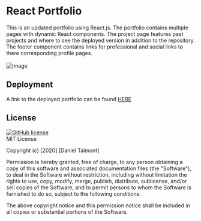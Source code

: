 # React Portfolio
This is an updated portfolio using React.js. The portfolio contains multiple pages with dynamic React components. The project page features past projects and where to see the deployed version in addition to the repository. The footer component contains links for professional and social links to there corresponding profile pages.
<br>
<br>
![image](https://user-images.githubusercontent.com/62626932/94837637-842d8500-03e2-11eb-9360-2fed43ef2518.png)
<br>

## Deployment
A link to the deployed portfolio can be found [HERE](link)<br>
## License
[![GitHub license](https://img.shields.io/github/license/Naereen/StrapDown.js.svg)](https://github.com/dantalmont)
<br>
MIT License

Copyright (c) [2020] [Daniel Talmont]

Permission is hereby granted, free of charge, to any person obtaining a copy
of this software and associated documentation files (the "Software"), to deal
in the Software without restriction, including without limitation the rights
to use, copy, modify, merge, publish, distribute, sublicense, and/or sell
copies of the Software, and to permit persons to whom the Software is
furnished to do so, subject to the following conditions:

The above copyright notice and this permission notice shall be included in all
copies or substantial portions of the Software.